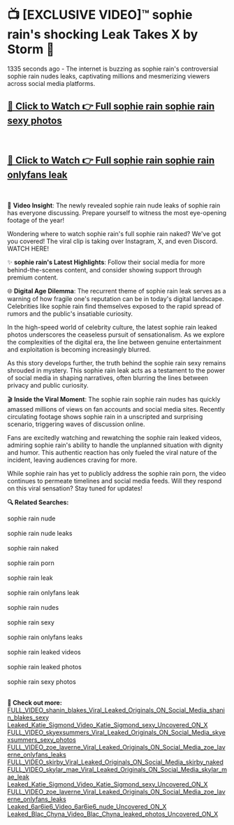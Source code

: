 # 📺 [EXCLUSIVE VIDEO]™ sophie rain's shocking Leak Takes X by Storm 🚀

1335 seconds ago - The internet is buzzing as sophie rain's controversial sophie rain nudes leaks, captivating millions and mesmerizing viewers across social media platforms.

<h2><a href="https://github-6l9.pages.dev/link1">🔗 Click to Watch 👉 Full sophie rain sophie rain sexy photos</a></h2><br>
<h2><a href="https://github-6l9.pages.dev/link2">🔗 Click to Watch 👉 Full sophie rain sophie rain onlyfans leak</a></h2><br>

🎥 **Video Insight**: The newly revealed sophie rain nude leaks of sophie rain has everyone discussing. Prepare yourself to witness the most eye-opening footage of the year!

Wondering where to watch sophie rain's full sophie rain naked? We've got you covered! The viral clip is taking over Instagram, X, and even Discord. WATCH HERE!

✨ **sophie rain's Latest Highlights**: Follow their social media for more behind-the-scenes content, and consider showing support through premium content.

🌐 **Digital Age Dilemma**: The recurrent theme of sophie rain leak serves as a warning of how fragile one's reputation can be in today's digital landscape. Celebrities like sophie rain find themselves exposed to the rapid spread of rumors and the public's insatiable curiosity.

In the high-speed world of celebrity culture, the latest sophie rain leaked photos underscores the ceaseless pursuit of sensationalism. As we explore the complexities of the digital era, the line between genuine entertainment and exploitation is becoming increasingly blurred.

As this story develops further, the truth behind the sophie rain sexy remains shrouded in mystery. This sophie rain leak acts as a testament to the power of social media in shaping narratives, often blurring the lines between privacy and public curiosity.

🎬 **Inside the Viral Moment**: The sophie rain sophie rain nudes has quickly amassed millions of views on fan accounts and social media sites. Recently circulating footage shows sophie rain in a unscripted and surprising scenario, triggering waves of discussion online.

Fans are excitedly watching and rewatching the sophie rain leaked videos, admiring sophie rain's ability to handle the unplanned situation with dignity and humor. This authentic reaction has only fueled the viral nature of the incident, leaving audiences craving for more.

While sophie rain has yet to publicly address the sophie rain porn, the video continues to permeate timelines and social media feeds. Will they respond on this viral sensation? Stay tuned for updates!

<strong>🔍 Related Searches:</strong>

sophie rain nude
<br><br>
sophie rain nude leaks
<br><br>
sophie rain naked
<br><br>
sophie rain porn
<br><br>
sophie rain leak
<br><br>
sophie rain onlyfans leak
<br><br>
sophie rain nudes
<br><br>
sophie rain sexy
<br><br>
sophie rain onlyfans leaks
<br><br>
sophie rain leaked videos
<br><br>
sophie rain leaked photos
<br><br>
sophie rain sexy photos
<br><br>



<strong>🔗 Check out more:</strong><br>
<a href="./FULL_VIDEO_shanin_blakes_Viral_Leaked_Originals_ON_Social_Media_shanin_blakes_sexy.md">FULL_VIDEO_shanin_blakes_Viral_Leaked_Originals_ON_Social_Media_shanin_blakes_sexy</a><br>
<a href="./Leaked_Katie_Sigmond_Video_Katie_Sigmond_sexy_Uncovered_ON_X.md">Leaked_Katie_Sigmond_Video_Katie_Sigmond_sexy_Uncovered_ON_X</a><br>
<a href="./FULL_VIDEO_skyexsummers_Viral_Leaked_Originals_ON_Social_Media_skyexsummers_sexy_photos.md">FULL_VIDEO_skyexsummers_Viral_Leaked_Originals_ON_Social_Media_skyexsummers_sexy_photos</a><br>
<a href="./FULL_VIDEO_zoe_laverne_Viral_Leaked_Originals_ON_Social_Media_zoe_laverne_onlyfans_leaks.md">FULL_VIDEO_zoe_laverne_Viral_Leaked_Originals_ON_Social_Media_zoe_laverne_onlyfans_leaks</a><br>
<a href="./FULL_VIDEO_skirby_Viral_Leaked_Originals_ON_Social_Media_skirby_naked.md">FULL_VIDEO_skirby_Viral_Leaked_Originals_ON_Social_Media_skirby_naked</a><br>
<a href="./FULL_VIDEO_skylar_mae_Viral_Leaked_Originals_ON_Social_Media_skylar_mae_leak.md">FULL_VIDEO_skylar_mae_Viral_Leaked_Originals_ON_Social_Media_skylar_mae_leak</a><br>
<a href="./Leaked_Katie_Sigmond_Video_Katie_Sigmond_sexy_Uncovered_ON_X.md">Leaked_Katie_Sigmond_Video_Katie_Sigmond_sexy_Uncovered_ON_X</a><br>
<a href="./FULL_VIDEO_zoe_laverne_Viral_Leaked_Originals_ON_Social_Media_zoe_laverne_onlyfans_leaks.md">FULL_VIDEO_zoe_laverne_Viral_Leaked_Originals_ON_Social_Media_zoe_laverne_onlyfans_leaks</a><br>
<a href="./Leaked_6ar6ie6_Video_6ar6ie6_nude_Uncovered_ON_X.md">Leaked_6ar6ie6_Video_6ar6ie6_nude_Uncovered_ON_X</a><br>
<a href="./Leaked_Blac_Chyna_Video_Blac_Chyna_leaked_photos_Uncovered_ON_X.md">Leaked_Blac_Chyna_Video_Blac_Chyna_leaked_photos_Uncovered_ON_X</a><br>
